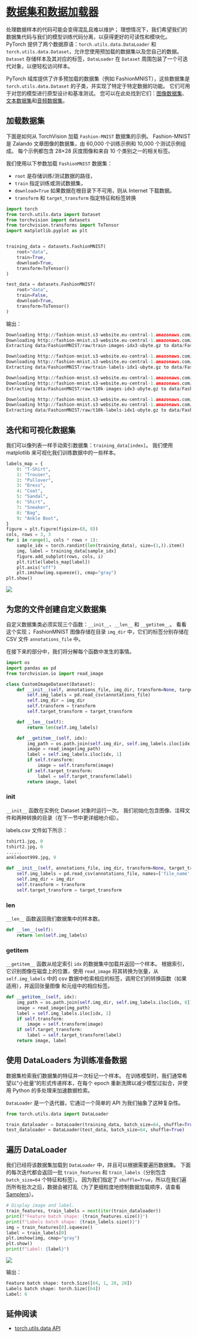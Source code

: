 # [数据集和数据加载器](https://pytorch.org/tutorials/beginner/basics/data_tutorial.html#loading-a-dataset)

处理数据样本的代码可能会变得混乱且难以维护； 理想情况下，我们希望我们的数据集代码与我们的模型训练代码分离，以获得更好的可读性和模块化。 PyTorch 提供了两个数据原语：`torch.utils.data.DataLoader` 和 `torch.utils.data.Dataset`，允许您使用预加载的数据集以及您自己的数据。 `Dataset` 存储样本及其对应的标签，`DataLoader` 在 `Dataset` 周围包装了一个可迭代对象，以便轻松访问样本。

PyTorch 域库提供了许多预加载的数据集（例如 FashionMNIST），这些数据集是 `torch.utils.data.Dataset` 的子类，并实现了特定于特定数据的功能。 它们可用于对您的模型进行原型设计和基准测试。 您可以在此处找到它们：[图像数据集](https://pytorch.org/vision/stable/datasets.html)、[文本数据集](https://pytorch.org/text/stable/datasets.html)和[音频数据集](https://pytorch.org/audio/stable/datasets.html)。


## 加载数据集

下面是如何从 TorchVision 加载 `Fashion-MNIST` 数据集的示例。 Fashion-MNIST 是 Zalando 文章图像的数据集，由 60,000 个训练示例和 10,000 个测试示例组成。 每个示例都包含 28×28 灰度图像和来自 10 个类别之一的相关标签。

我们使用以下参数加载 `FashionMNIST` 数据集：
- `root` 是存储训练/测试数据的路径，
- `train` 指定训练或测试数据集，
- `download=True` 如果数据在根目录下不可用，则从 Internet 下载数据。
- `transform` 和 `target_transform` 指定特征和标签转换

```python
import torch
from torch.utils.data import Dataset
from torchvision import datasets
from torchvision.transforms import ToTensor
import matplotlib.pyplot as plt


training_data = datasets.FashionMNIST(
    root="data",
    train=True,
    download=True,
    transform=ToTensor()
)

test_data = datasets.FashionMNIST(
    root="data",
    train=False,
    download=True,
    transform=ToTensor()
)
```

输出：
```python
Downloading http://fashion-mnist.s3-website.eu-central-1.amazonaws.com/train-images-idx3-ubyte.gz
Downloading http://fashion-mnist.s3-website.eu-central-1.amazonaws.com/train-images-idx3-ubyte.gz to data/FashionMNIST/raw/train-images-idx3-ubyte.gz
Extracting data/FashionMNIST/raw/train-images-idx3-ubyte.gz to data/FashionMNIST/raw

Downloading http://fashion-mnist.s3-website.eu-central-1.amazonaws.com/train-labels-idx1-ubyte.gz
Downloading http://fashion-mnist.s3-website.eu-central-1.amazonaws.com/train-labels-idx1-ubyte.gz to data/FashionMNIST/raw/train-labels-idx1-ubyte.gz
Extracting data/FashionMNIST/raw/train-labels-idx1-ubyte.gz to data/FashionMNIST/raw

Downloading http://fashion-mnist.s3-website.eu-central-1.amazonaws.com/t10k-images-idx3-ubyte.gz
Downloading http://fashion-mnist.s3-website.eu-central-1.amazonaws.com/t10k-images-idx3-ubyte.gz to data/FashionMNIST/raw/t10k-images-idx3-ubyte.gz
Extracting data/FashionMNIST/raw/t10k-images-idx3-ubyte.gz to data/FashionMNIST/raw

Downloading http://fashion-mnist.s3-website.eu-central-1.amazonaws.com/t10k-labels-idx1-ubyte.gz
Downloading http://fashion-mnist.s3-website.eu-central-1.amazonaws.com/t10k-labels-idx1-ubyte.gz to data/FashionMNIST/raw/t10k-labels-idx1-ubyte.gz
Extracting data/FashionMNIST/raw/t10k-labels-idx1-ubyte.gz to data/FashionMNIST/raw
```

## 迭代和可视化数据集

我们可以像列表一样手动索引数据集：```training_data[index]```。 我们使用 matplotlib 来可视化我们训练数据中的一些样本。
```python
labels_map = {
    0: "T-Shirt",
    1: "Trouser",
    2: "Pullover",
    3: "Dress",
    4: "Coat",
    5: "Sandal",
    6: "Shirt",
    7: "Sneaker",
    8: "Bag",
    9: "Ankle Boot",
}
figure = plt.figure(figsize=(8, 8))
cols, rows = 3, 3
for i in range(1, cols * rows + 1):
    sample_idx = torch.randint(len(training_data), size=(1,)).item()
    img, label = training_data[sample_idx]
    figure.add_subplot(rows, cols, i)
    plt.title(labels_map[label])
    plt.axis("off")
    plt.imshow(img.squeeze(), cmap="gray")
plt.show()
```

![](https://pytorch.org/tutorials/_images/sphx_glr_data_tutorial_001.png)

## 为您的文件创建自定义数据集

自定义数据集类必须实现三个函数：`__init__`、`__len__` 和 `__getitem__`。 看看这个实现； FashionMNIST 图像存储在目录 `img_dir` 中，它们的标签分别存储在 CSV 文件 `annotations_file` 中。

在接下来的部分中，我们将分解每个函数中发生的事情。
```python
import os
import pandas as pd
from torchvision.io import read_image

class CustomImageDataset(Dataset):
    def __init__(self, annotations_file, img_dir, transform=None, target_transform=None):
        self.img_labels = pd.read_csv(annotations_file)
        self.img_dir = img_dir
        self.transform = transform
        self.target_transform = target_transform

    def __len__(self):
        return len(self.img_labels)

    def __getitem__(self, idx):
        img_path = os.path.join(self.img_dir, self.img_labels.iloc[idx, 0])
        image = read_image(img_path)
        label = self.img_labels.iloc[idx, 1]
        if self.transform:
            image = self.transform(image)
        if self.target_transform:
            label = self.target_transform(label)
        return image, label
```

### __init__
`__init__` 函数在实例化 Dataset 对象时运行一次。 我们初始化包含图像、注释文件和两种转换的目录（在下一节中更详细地介绍）。

labels.csv 文件如下所示：
```python
tshirt1.jpg, 0
tshirt2.jpg, 0
......
ankleboot999.jpg, 9
```

```python
def __init__(self, annotations_file, img_dir, transform=None, target_transform=None):
    self.img_labels = pd.read_csv(annotations_file, names=['file_name', 'label'])
    self.img_dir = img_dir
    self.transform = transform
    self.target_transform = target_transform
```

### __len__
`__len__` 函数返回我们数据集中的样本数。
```python
def __len__(self):
    return len(self.img_labels)
```

### __getitem__
`__getitem__` 函数从给定索引 `idx` 的数据集中加载并返回一个样本。 根据索引，它识别图像在磁盘上的位置，使用 `read_image` 将其转换为张量，从 `self.img_labels` 中的 csv 数据中检索相应的标签，调用它们的转换函数（如果适用），并返回张量图像 和元组中的相应标签。

```python
def __getitem__(self, idx):
    img_path = os.path.join(self.img_dir, self.img_labels.iloc[idx, 0])
    image = read_image(img_path)
    label = self.img_labels.iloc[idx, 1]
    if self.transform:
        image = self.transform(image)
    if self.target_transform:
        label = self.target_transform(label)
    return image, label
```

## 使用 DataLoaders 为训练准备数据
数据集检索我们数据集的特征并一次标记一个样本。 在训练模型时，我们通常希望以“小批量”的形式传递样本，在每个 epoch 重新洗牌以减少模型过拟合，并使用 Python 的多处理来加速数据检索。

`DataLoader` 是一个迭代器，它通过一个简单的 API 为我们抽象了这种复杂性。

```python
from torch.utils.data import DataLoader

train_dataloader = DataLoader(training_data, batch_size=64, shuffle=True)
test_dataloader = DataLoader(test_data, batch_size=64, shuffle=True)
```

## 遍历 DataLoader
我们已经将该数据集加载到 `DataLoader` 中，并且可以根据需要遍历数据集。 下面的每次迭代都会返回一批 `train_features` 和 `train_labels`（分别包含 `batch_size=64` 个特征和标签）。 因为我们指定了 `shuffle=True`，所以在我们遍历所有批次之后，数据会被打乱（为了更细粒度地控制数据加载顺序，请查看 [Samplers](https://pytorch.org/docs/stable/data.html#data-loading-order-and-sampler)）。

```python
# Display image and label.
train_features, train_labels = next(iter(train_dataloader))
print(f"Feature batch shape: {train_features.size()}")
print(f"Labels batch shape: {train_labels.size()}")
img = train_features[0].squeeze()
label = train_labels[0]
plt.imshow(img, cmap="gray")
plt.show()
print(f"Label: {label}")
```

![](https://pytorch.org/tutorials/_images/sphx_glr_data_tutorial_002.png)

输出：
```python
Feature batch shape: torch.Size([64, 1, 28, 28])
Labels batch shape: torch.Size([64])
Label: 6
```

## 延伸阅读
- [torch.utils.data API](https://pytorch.org/docs/stable/data.html)